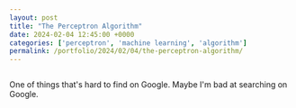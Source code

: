 ```yaml
---
layout: post
title: "The Perceptron Algorithm"
date: 2024-02-04 12:45:00 +0000
categories: ['perceptron', 'machine learning', 'algorithm']
permalink: /portfolio/2024/02/04/the-perceptron-algorithm/
---
```


<pre><code></code></pre>

<p>One of things that's hard to find on Google. Maybe I'm bad at searching on Google.</p>